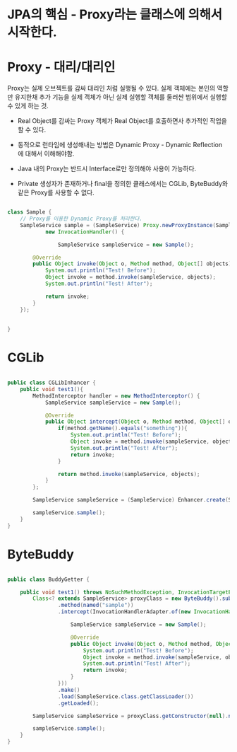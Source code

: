 # JPA의 핵심 - Proxy라는 클래스에 의해서 시작한다. 

# Proxy - 대리/대리인

Proxy는 실제 오브젝트를 감싸 대리인 처럼 실행될 수 있다. 실제 객체에는 본인의 역할만 유지한채 추가 기능을 실제 객체가 아닌 실제 실행할 객체를 둘러싼 범위에서 실행할 수 있게 하는 것.  

 - Real Object를 감싸는 Proxy 객체가 Real Object를 호출하면사 추가적인 작업을 할 수 있다.

 - 동적으로 런타임에 생성해내는 방법은 Dynamic Proxy - Dynamic Reflection 에 대해서 이해해야함.    

 - Java 내의 Proxy는 반드시 Interface로만 정의해야 사용이 가능하다.  

 - Private 생성자가 존재하거나 final을 정의한 클래스에서는 CGLib, ByteBuddy와 같은 Proxy를 사용할 수 없다.   

```java

class Sample {
    // Proxy를 이용한 Dynamic Proxy를 처리한다.
    SampleService sample = (SampleService) Proxy.newProxyInstance(SampleService.class.getClassLoader(), new Class[]{ SampleService.class},
            new InvocationHandler() {

                SampleService sampleService = new Sample();

        @Override
        public Object invoke(Object o, Method method, Object[] objects) throws Throwable {
            System.out.println("Test! Before");
            Object invoke = method.invoke(sampleService, objects);
            System.out.println("Test! After");

            return invoke;
        }
    }); 
    
    
}

```

# CGLib 

```java

public class CGLibInhancer {
    public void test1(){
        MethodInterceptor handler = new MethodInterceptor() {
            SampleService sampleService = new Sample();

            @Override
            public Object intercept(Object o, Method method, Object[] objects, MethodProxy methodProxy) throws Throwable {
                if(method.getName().equals("something")){
                    System.out.println("Test! Before");
                    Object invoke = method.invoke(sampleService, objects);
                    System.out.println("Test! After");
                    return invoke;
                }

                return method.invoke(sampleService, objects);
            }
        };

        SampleService sampleService = (SampleService) Enhancer.create(SampleService.class, handler);

        sampleService.sample();
    }
}

```

# ByteBuddy

```java

public class BuddyGetter {

    public void test1() throws NoSuchMethodException, InvocationTargetException, InstantiationException, IllegalAccessException {
        Class<? extends SampleService> proxyClass = new ByteBuddy().subclass(SampleService.class)
                .method(named("sample"))
                .intercept(InvocationHandlerAdapter.of(new InvocationHandler() {

                    SampleService sampleService = new Sample();

                    @Override
                    public Object invoke(Object o, Method method, Object[] objects) throws Throwable {
                        System.out.println("Test! Before");
                        Object invoke = method.invoke(sampleService, objects);
                        System.out.println("Test! After");
                        return invoke;
                    }
                }))
                .make()
                .load(SampleService.class.getClassLoader())
                .getLoaded();

        SampleService sampleService = proxyClass.getConstructor(null).newInstance();

        sampleService.sample();
    }
}

```